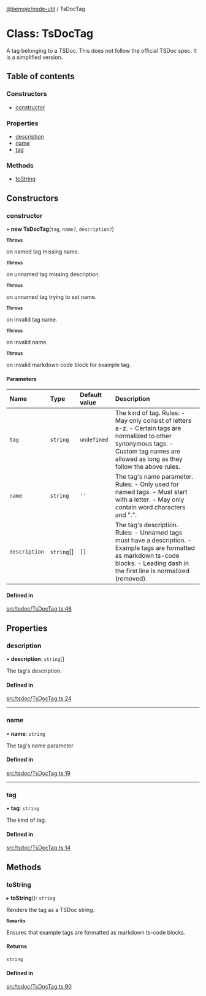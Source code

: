 [@bemoje/node-util](/docs/md/index.md) / TsDocTag

# Class: TsDocTag

A tag belonging to a TSDoc.
This does not follow the official TSDoc spec. It is a simplified version.

## Table of contents

### Constructors

- [constructor](/docs/md/classes/TsDocTag.md#constructor)

### Properties

- [description](/docs/md/classes/TsDocTag.md#description)
- [name](/docs/md/classes/TsDocTag.md#name)
- [tag](/docs/md/classes/TsDocTag.md#tag)

### Methods

- [toString](/docs/md/classes/TsDocTag.md#tostring)

## Constructors

### constructor

• **new TsDocTag**(`tag`, `name?`, `description?`)

**`Throws`**

on named tag missing name.

**`Throws`**

on unnamed tag missing description.

**`Throws`**

on unnamed tag trying to set name.

**`Throws`**

on invalid tag name.

**`Throws`**

on invalid name.

**`Throws`**

on invalid markdown code block for example tag.

#### Parameters

| Name | Type | Default value | Description |
| :------ | :------ | :------ | :------ |
| `tag` | `string` | `undefined` | The kind of tag. Rules: - May only consist of letters a-z. - Certain tags are normalized to other synonymous tags. - Custom tag names are allowed as long as they follow the above rules. |
| `name` | `string` | `''` | The tag's name parameter. Rules: - Only used for named tags. - Must start with a letter. - May only contain word characters and ".". |
| `description` | `string`[] | `[]` | The tag's description. Rules: - Unnamed tags must have a description. - Example tags are formatted as markdown ts-code blocks. - Leading dash in the first line is normalized (removed). |

#### Defined in

[src/tsdoc/TsDocTag.ts:46](https://github.com/bemoje/bemoje-node-util/blob/b545282/src/tsdoc/TsDocTag.ts#L46)

## Properties

### description

• **description**: `string`[]

The tag's description.

#### Defined in

[src/tsdoc/TsDocTag.ts:24](https://github.com/bemoje/bemoje-node-util/blob/b545282/src/tsdoc/TsDocTag.ts#L24)

___

### name

• **name**: `string`

The tag's name parameter.

#### Defined in

[src/tsdoc/TsDocTag.ts:19](https://github.com/bemoje/bemoje-node-util/blob/b545282/src/tsdoc/TsDocTag.ts#L19)

___

### tag

• **tag**: `string`

The kind of tag.

#### Defined in

[src/tsdoc/TsDocTag.ts:14](https://github.com/bemoje/bemoje-node-util/blob/b545282/src/tsdoc/TsDocTag.ts#L14)

## Methods

### toString

▸ **toString**(): `string`

Renders the tag as a TSDoc string.

**`Remarks`**

Ensures that example tags are formatted as markdown ts-code blocks.

#### Returns

`string`

#### Defined in

[src/tsdoc/TsDocTag.ts:90](https://github.com/bemoje/bemoje-node-util/blob/b545282/src/tsdoc/TsDocTag.ts#L90)
